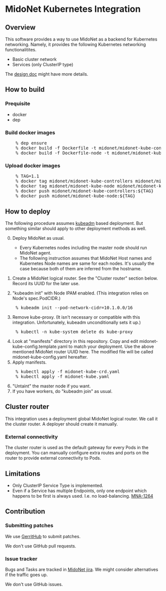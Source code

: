 # MidoNet Kubernetes Integration

## Overview

This software provides a way to use MidoNet as a backend for
Kubernetes networking. Namely, it provides the following Kubernetes
networking functionalitites.

* Basic cluster network
* Services (only ClusterIP type)

The [design doc][design] might have more details.

[design]: https://docs.google.com/document/d/1dYwz26I6NXO0MnbUf_pnC2Ihoz1Kdp0Pdm0DmEmGn4I/edit

## How to build

### Prequisite

- docker
- dep

### Build docker images

<pre>
	% dep ensure
	% docker build -f Dockerfile -t midonet/midonet-kube-controllers .
	% docker build -f Dockerfile-node -t midonet/midonet-kube-node .
</pre>

### Upload docker images

<pre>
	% TAG=1.1
	% docker tag midonet/midonet-kube-controllers midonet/midonet-kube-controllers:${TAG}
	% docker tag midonet/midonet-kube-node midonet/midonet-kube-node:${TAG}
	% docker push midonet/midonet-kube-controllers:${TAG}
	% docker push midonet/midonet-kube-node:${TAG}
</pre>

## How to deploy

The following procedure assumes [kubeadm][kubeadm] based deployment.
But something similar should apply to other deployment methods as well.

[kubeadm]: https://kubernetes.io/docs/setup/independent/create-cluster-kubeadm/

0. Deploy MidoNet as usual.

   * Every Kubernetes nodes including the master node should run MidoNet agent.
   * The following instruction assumes that MidoNet Host names and
     Kubernetes Node names are same for each nodes. It's usually the case
     because both of them are inferred from the hostname.

1. Create a MidoNet logical router.
   See the "Cluster router" section below.
   Record its UUID for the later use.
2. "kubeadm init" with Node IPAM enabled.
   (This integration relies on Node's spec.PodCIDR.)
<pre>
	% kubeadm init --pod-network-cidr=10.1.0.0/16
</pre>
3. Remove kube-proxy.
   (It isn't necessary or compatible with this integration.
   Unfortunately, kubeadm unconditionally sets it up.)
<pre>
	% kubectl -n kube-system delete ds kube-proxy
</pre>
4. Look at "manifests" directory in this repository.
   Copy and edit midonet-kube-config.template.yaml to match your deployment.
   Use the above mentioned MidoNet router UUID here.
   The modified file will be called midonet-kube-config.yaml hereafter.
5. Apply manifests.
<pre>
	% kubectl apply -f midonet-kube-crd.yaml
	% kubectl apply -f midonet-kube.yaml
</pre>
6. "Untaint" the master node if you want.
7. If you have workers, do "kubeadm join" as usual.

## Cluster router

This integration uses a deployment global MidoNet logical router.
We call it the cluster router.
A deployer should create it manually.

### External connectivity

The cluster router is used as the default gateway for every Pods
in the deployment. You can manually configure extra routes and ports
on the router to provide external connectivity to Pods.

## Limitations

* Only ClusterIP Service Type is implemented.
* Even if a Service has multiple Endpoints, only one endpoint which happens
  to be first is always used.  I.e. no load-balancing. [MNA-1264][MNA-1264]

[MNA-1264]: https://midonet.atlassian.net/browse/MNA-1264

## Contribution

### Submitting patches

We use [GerritHub][gerrithub] to submit patches.

[gerrithub]: https://review.gerrithub.io/#/q/project:midonet/midonet-kubernetes

We don't use GitHub pull requests.

### Issue tracker

Bugs and Tasks are tracked in [MidoNet jira][jira].
We might consider alternatives if the traffic goes up.

[jira]: https://midonet.atlassian.net/

We don't use GitHub issues.
